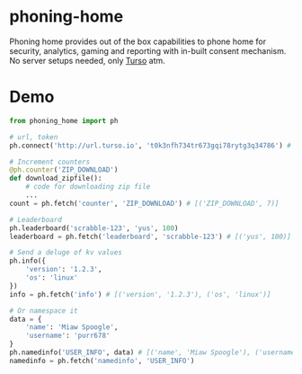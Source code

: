 # phoning-home

Phoning home provides out of the box capabilities
to phone home for security, analytics, gaming and reporting
with in-built consent mechanism. 
No server setups needed, only [Turso](https://turso.tech/) atm.


# Demo

```py
from phoning_home import ph

# url, token
ph.connect('http://url.turso.io', 't0k3nfh734tr673gqi78rytg3q34786') # use env vars

# Increment counters
@ph.counter('ZIP_DOWNLOAD')
def download_zipfile():
    # code for downloading zip file
    ...
count = ph.fetch('counter', 'ZIP_DOWNLOAD') # [('ZIP_DOWNLOAD', 7)]

# Leaderboard
ph.leaderboard('scrabble-123', 'yus', 100)
leaderboard = ph.fetch('leaderboard', 'scrabble-123') # [('yus', 100)]

# Send a deluge of kv values 
ph.info({
    'version': '1.2.3',
    'os': 'linux'
})
info = ph.fetch('info') # [('version', '1.2.3'), ('os', 'linux')]

# Or namespace it
data = {
    'name': 'Miaw Spoogle',
    'username': 'purr678'
}
ph.namedinfo('USER_INFO', data) # [('name', 'Miaw Spoogle'), ('username', 'purr678')]
namedinfo = ph.fetch('namedinfo', 'USER_INFO')
```





